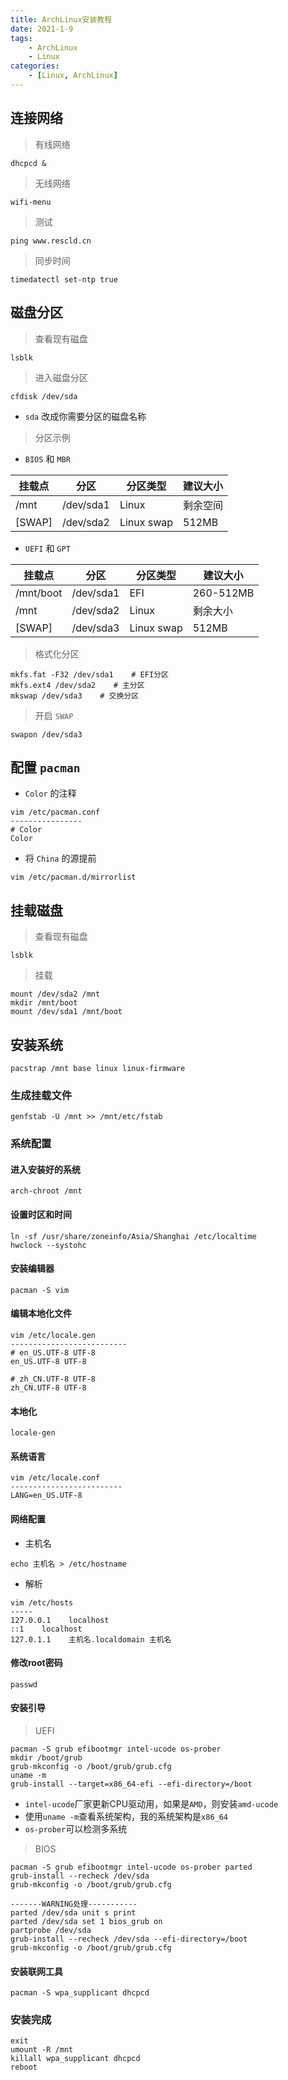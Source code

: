 ```yaml
---
title: ArchLinux安装教程
date: 2021-1-9
tags:
	- ArchLinux
	- Linux
categories:
	- [Linux, ArchLinux]
---
```


## 连接网络

> 有线网络

```shell
dhcpcd &
```

> 无线网络

```shell
wifi-menu
```

> 测试

```shell
ping www.rescld.cn
```

> 同步时间

```shell
timedatectl set-ntp true
```

## 磁盘分区

> 查看现有磁盘

```shell
lsblk
```

> 进入磁盘分区

```shell
cfdisk /dev/sda
```

- `sda` 改成你需要分区的磁盘名称

> 分区示例

- `BIOS` 和 `MBR`

| 挂载点 | 分区      | 分区类型   | 建议大小 |
| ------ | --------- | ---------- | -------- |
| /mnt   | /dev/sda1 | Linux      | 剩余空间 |
| [SWAP] | /dev/sda2 | Linux swap | 512MB    |

- `UEFI` 和 `GPT` 

| 挂载点    | 分区      | 分区类型   | 建议大小  |
| --------- | --------- | ---------- | --------- |
| /mnt/boot | /dev/sda1 | EFI        | 260-512MB |
| /mnt      | /dev/sda2 | Linux      | 剩余大小  |
| [SWAP]    | /dev/sda3 | Linux swap | 512MB     |

> 格式化分区

```shell
mkfs.fat -F32 /dev/sda1    # EFI分区
mkfs.ext4 /dev/sda2    # 主分区
mkswap /dev/sda3    # 交换分区
```

> 开启 `SWAP`

```shell
swapon /dev/sda3
```

## 配置 `pacman`

- `Color` 的注释

```shell
vim /etc/pacman.conf
----------------
# Color
Color
```

- 将 `China` 的源提前

```shell
vim /etc/pacman.d/mirrorlist
```

## 挂载磁盘

> 查看现有磁盘

```shell
lsblk
```

> 挂载

```shell
mount /dev/sda2 /mnt
mkdir /mnt/boot
mount /dev/sda1 /mnt/boot
```

## 安装系统

```shell
pacstrap /mnt base linux linux-firmware
```

### 生成挂载文件

```shell
genfstab -U /mnt >> /mnt/etc/fstab
```

### 系统配置

#### 进入安装好的系统

```shell
arch-chroot /mnt
```

#### 设置时区和时间

```shell
ln -sf /usr/share/zoneinfo/Asia/Shanghai /etc/localtime
hwclock --systohc
```

#### 安装编辑器

```shell
pacman -S vim
```

#### 编辑本地化文件

```shell
vim /etc/locale.gen
--------------------------
# en_US.UTF-8 UTF-8
en_US.UTF-8 UTF-8

# zh_CN.UTF-8 UTF-8
zh_CN.UTF-8 UTF-8
```

#### 本地化

```shell
locale-gen
```

#### 系统语言

```shell
vim /etc/locale.conf
-------------------------
LANG=en_US.UTF-8
```

#### 网络配置

- 主机名

```shell
echo 主机名 > /etc/hostname
```

- 解析

```shell
vim /etc/hosts
-----
127.0.0.1    localhost
::1    localhost
127.0.1.1    主机名.localdomain 主机名
```

#### 修改root密码

```shell
passwd
```

#### 安装引导

> UEFI

```shell
pacman -S grub efibootmgr intel-ucode os-prober
mkdir /boot/grub
grub-mkconfig -o /boot/grub/grub.cfg
uname -m
grub-install --target=x86_64-efi --efi-directory=/boot
```

- `intel-ucode`厂家更新CPU驱动用，如果是`AMD`，则安装`amd-ucode`
- 使用`uname -m`查看系统架构，我的系统架构是`x86_64`
- `os-prober`可以检测多系统

> BIOS

```shell
pacman -S grub efibootmgr intel-ucode os-prober parted
grub-install --recheck /dev/sda
grub-mkconfig -o /boot/grub/grub.cfg

-------WARNING处理-----------
parted /dev/sda unit s print
parted /dev/sda set 1 bios_grub on
partprobe /dev/sda
grub-install --recheck /dev/sda --efi-directory=/boot
grub-mkconfig -o /boot/grub/grub.cfg
```

#### 安装联网工具

```shell
pacman -S wpa_supplicant dhcpcd
```

### 安装完成

```shell
exit
umount -R /mnt
killall wpa_supplicant dhcpcd
reboot
```